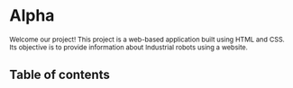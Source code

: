 <!DOCTYPE html>
<html>
   <head>
    <h1>Alpha</h1>
    <small>Welcome our project! This project is a web-based application built using HTML and CSS. Its objective is to provide information about Industrial robots using a website.</small>
    <h2>Table of contents</h2>
   </head> 
   <body>

   </body>
</html>
